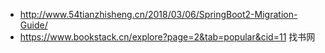 * http://www.54tianzhisheng.cn/2018/03/06/SpringBoot2-Migration-Guide/
* https://www.bookstack.cn/explore?page=2&tab=popular&cid=11 找书网


